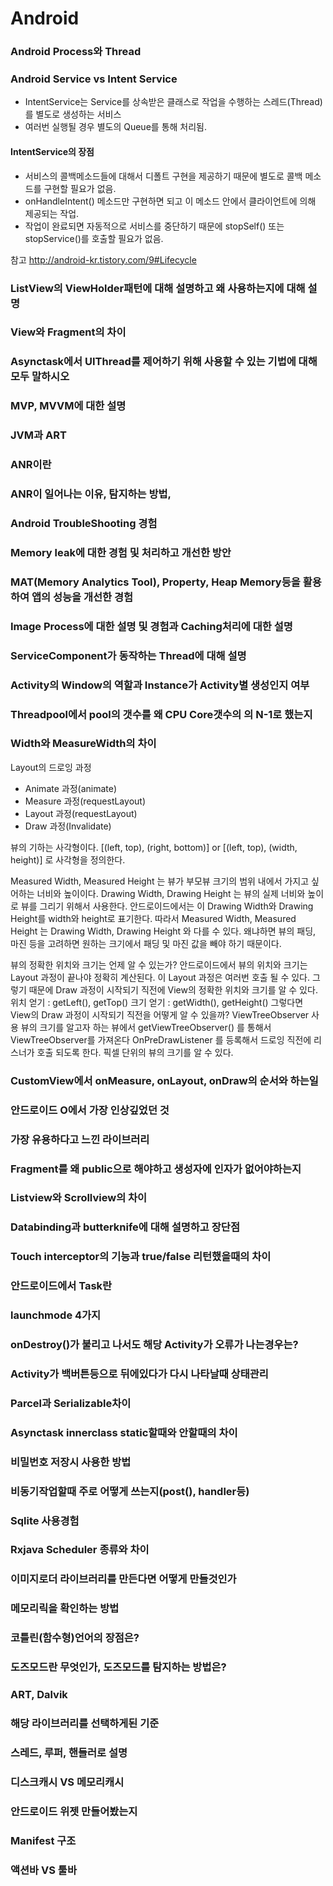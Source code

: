# Android

### Android Process와 Thread

### Android Service vs Intent Service

* IntentService는 Service를 상속받은 클래스로 작업을 수행하는 스레드(Thread)를 별도로 생성하는 서비스
* 여러번 실행될 경우 별도의 Queue를 통해 처리됨.

#### IntentService의 장점

* 서비스의 콜백메소드들에 대해서 디폴트 구현을 제공하기 때문에 별도로 콜백 메소드를 구현할 필요가 없음. 
* onHandleIntent() 메소드만 구현하면 되고 이 메소드 안에서 클라이언트에 의해 제공되는 작업.
* 작업이 완료되면 자동적으로 서비스를 중단하기 때문에 stopSelf() 또는 stopService()를 호출할 필요가 없음.

참고 <http://android-kr.tistory.com/9#Lifecycle> 

### ListView의 ViewHolder패턴에 대해 설명하고 왜 사용하는지에 대해 설명

### View와 Fragment의 차이

### Asynctask에서 UIThread를 제어하기 위해 사용할 수 있는 기법에 대해 모두 말하시오

### MVP, MVVM에 대한 설명

### JVM과 ART

### ANR이란

### ANR이 일어나는 이유, 탐지하는 방법, 

### Android TroubleShooting 경험

### Memory leak에 대한 경험 및 처리하고 개선한 방안

### MAT(Memory Analytics Tool), Property, Heap Memory등을 활용하여 앱의 성능을 개선한 경험

### Image Process에 대한 설명 및 경험과 Caching처리에 대한 설명

### ServiceComponent가 동작하는 Thread에 대해 설명

### Activity의 Window의 역할과 Instance가 Activity별 생성인지 여부

### Threadpool에서 pool의 갯수를 왜 CPU Core갯수의 의 N-1로 했는지

### Width와 MeasureWidth의 차이
Layout의 드로잉 과정 
* Animate 과정(animate)
* Measure 과정(requestLayout)
* Layout 과정(requestLayout)
* Draw 과정(Invalidate)

뷰의 기하는 사각형이다.
[(left, top), (right, bottom)] or [(left, top), (width, height)] 로 사각형을 정의한다.

Measured Width, Measured Height 는 뷰가 부모뷰 크기의 범위 내에서 가지고 싶어하는 너비와 높이이다.
Drawing Width, Drawing Height 는 뷰의 실제 너비와 높이로 뷰를 그리기 위해서 사용한다.
안드로이드에서는 이 Drawing Width와 Drawing Height를 width와 height로 표기한다.
따라서 Measured Width, Measured Height 는 Drawing Width, Drawing Height 와 다를 수 있다.
왜냐하면 뷰의 패딩, 마진 등을 고려하면 원하는 크기에서 패딩 및 마진 값을 빼야 하기 때문이다.

뷰의 정확한 위치와 크기는 언제 알 수 있는가?
안드로이드에서 뷰의 위치와 크기는 Layout 과정이 끝나야 정확히 계산된다.
이 Layout 과정은 여러번 호출 될 수 있다.
그렇기 때문에 Draw 과정이 시작되기 직전에 View의 정확한 위치와 크기를 알 수 있다.
위치 얻기 : getLeft(), getTop()
크기 얻기 : getWidth(), getHeight()
그렇다면 View의 Draw 과정이 시작되기 직전을 어떻게 알 수 있을까?
ViewTreeObserver 사용
뷰의 크기를 알고자 하는 뷰에서 getViewTreeObserver() 를 통해서 ViewTreeObserver를 가져온다
OnPreDrawListener 를 등록해서 드로잉 직전에 리스너가 호출 되도록 한다.
픽셀 단위의 뷰의 크기를 알 수 있다.

### CustomView에서 onMeasure, onLayout, onDraw의 순서와 하는일

### 안드로이드 O에서 가장 인상깊었던 것

### 가장 유용하다고 느낀 라이브러리

### Fragment를 왜 public으로 해야하고 생성자에 인자가 없어야하는지

### Listview와 Scrollview의 차이

### Databinding과 butterknife에 대해 설명하고 장단점

### Touch interceptor의 기능과 true/false 리턴했을때의 차이

### 안드로이드에서 Task란

### launchmode 4가지

### onDestroy()가 불리고 나서도 해당 Activity가 오류가 나는경우는?

### Activity가 백버튼등으로 뒤에있다가 다시 나타날때 상태관리

### Parcel과 Serializable차이

### Asynctask innerclass static할때와 안할때의 차이

### 비밀번호 저장시 사용한 방법

### 비동기작업할때 주로 어떻게 쓰는지(post(), handler등)

### Sqlite 사용경험

### Rxjava Scheduler 종류와 차이

### 이미지로더 라이브러리를 만든다면 어떻게 만들것인가

### 메모리릭을 확인하는 방법

### 코틀린(함수형)언어의 장점은?

### 도즈모드란 무엇인가, 도즈모드를 탐지하는 방법은?

### ART, Dalvik

### 해당 라이브러리를 선택하게된 기준

### 스레드, 루퍼, 핸들러로 설명

### 디스크캐시 VS 메모리캐시

### 안드로이드 위젯 만들어봤는지

###  Manifest 구조

### 액션바 VS 툴바